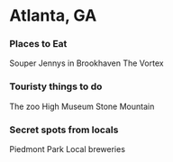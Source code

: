 # Atlanta, GA
### Places to Eat
Souper Jennys in Brookhaven
The Vortex


### Touristy things to do
The zoo
High Museum
Stone Mountain

### Secret spots from locals
Piedmont Park
Local breweries



